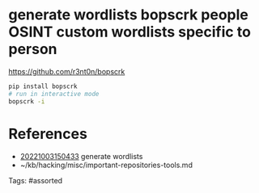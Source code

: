 # generate wordlists bopscrk people OSINT custom wordlists specific to person
https://github.com/r3nt0n/bopscrk
```bash
pip install bopscrk
# run in interactive mode
bopscrk -i
```


# References
- [20221003150433](/zet/20221003150433/README.md) generate wordlists
- ~/kb/hacking/misc/important-repositories-tools.md

Tags:
    #assorted
